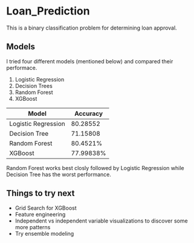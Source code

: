 # Loan_Prediction

This is a binary classification problem for determining loan approval. 

## Models
I tried four different models (mentioned below) and compared their performace. 
1. Logistic Regression
2. Decision Trees
3. Random Forest
4. XGBoost

| Model                | Accuracy      |
| -------------------- | ------------- |
| Logistic Regression  | 80.28552      |
| Decision Tree        | 71.15808      |
| Random Forest        | 80.4521%      |
| XGBoost              | 77.99838%     |

Random Forest works best closly followed by Logistic Regression while Decision Tree has the worst performance. 

## Things to try next
 - Grid Search for XGBoost
 - Feature engineering
 - Independent vs independent variable visualizations to discover some more patterns
 - Try ensemble modeling 
